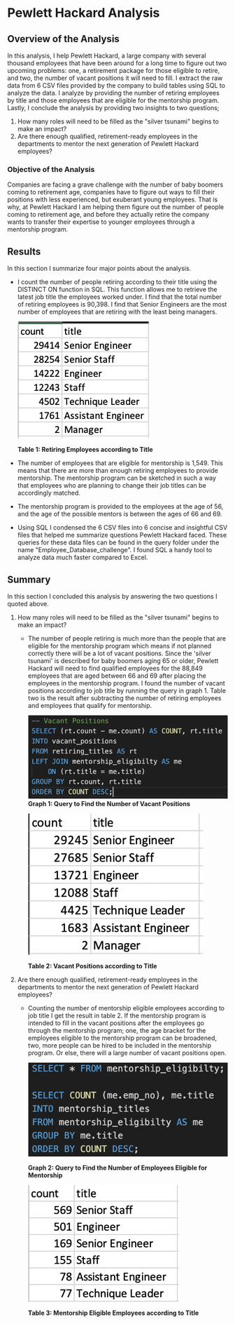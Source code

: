 # Pewlett Hackard Analysis

## Overview of the Analysis

In this analysis, I help Pewlett Hackard, a large company with several thousand employees that have been around for a long time to figure out two upcoming problems: one, a retirement package for those eligible to retire, and two, the number of vacant positions it will need to fill. I extract the raw data from 6 CSV files provided by the company to build tables using SQL to analyze the data. I analyze by providing the number of retiring employees by title and those employees that are eligible for the mentorship program. Lastly, I conclude the analysis by providing two insights to two questions;

1. How many roles will need to be filled as the "silver tsunami" begins to make an impact?
2. Are there enough qualified, retirement-ready employees in the departments to mentor the next generation of Pewlett Hackard employees?


### Objective of the Analysis 

Companies are facing a grave challenge with the number of baby boomers coming to retirement age, companies have to figure out ways to fill their positions with less experienced, but exuberant young employees. That is why, at Pewlett Hackard I am helping them figure out the number of people coming to retirement age, and before they actually retire the company wants to transfer their expertise to younger employees through a mentorship program.

## Results 

In this section I summarize four major points about the analysis. 

*  I count the number of people retiring according to their title using the DISTINCT ON function in SQL. This function allows me to retrieve the latest job title the employees worked under. I find that the total number of retiring employees is 90,398. I find that Senior Engineers are the most number of employees that are retiring with the least being managers. 

	![content](Resources/content.png)

	**Table 1: Retiring Employees according to Title**

* The number of employees that are eligible for mentorship is 1,549. This means that there are more than enough retiring employees to provide mentorship. The mentorship program can be sketched in such a way that employees who are planning to change their job titles can be accordingly matched.

* The mentorship program is provided to the employees at the age of 56, and the age of the possible mentors is between the ages of 66 and 69.

* Using SQL I condensed the 6 CSV files into 6 concise and insightful CSV files that helped me summarize questions Pewlett Hackard faced. These queries for these data files can be found in the query folder under the name "Employee_Database_challenge". I found SQL a handy tool to analyze data much faster compared to Excel.

## Summary 

In this section I concluded this analysis by answering the two questions I quoted above. 

1. How many roles will need to be filled as the "silver tsunami" begins to make an impact?
	*  The number of people retiring is much more than the people that are eligible for the mentorship program which means if not planned correctly there will be a lot of vacant positions. Since the 'silver tsunami' is described for baby boomers aging 65 or older, Pewlett Hackard will need to find qualified employees for the 88,849 employees that are aged between 66 and 69 after placing the employees in the mentorship program. I found the number of vacant positions according to job title by running the query in graph 1. Table two is the result after subtracting the number of retiring employees and employees that qualify for mentorship.
	
		![query_vacant_positions](Resources/query_vacant_positions.png)
		**Graph 1: Query to Find the Number of Vacant Positions**
		
		![vacant_positions](Resources/vacant_positions.png)
		
		**Table 2: Vacant Positions according to Title**
		

	

2. Are there enough qualified, retirement-ready employees in the departments to mentor the next generation of Pewlett Hackard employees? 

	* Counting the number of mentorship eligible employees according to job title I get the result in table 2. If the mentorship program is intended to fill in the vacant positions after the employees go through the mentorship program; one, the age bracket for the employees eligible to the mentorship program can be broadened, two, more people can be hired to be included in the mentorship program. Or else, there will a large number of vacant positions open.  
		
		![query_membership_eligibility](Resources/query_membership_eligibility.png) 
		
		**Graph 2: Query to Find the Number of Employees Eligible for Mentorship**


		
		![mentorship_titles](Resources/mentorship_titles.png) 
		
	

		**Table 3: Mentorship Eligible Employees according to Title**


